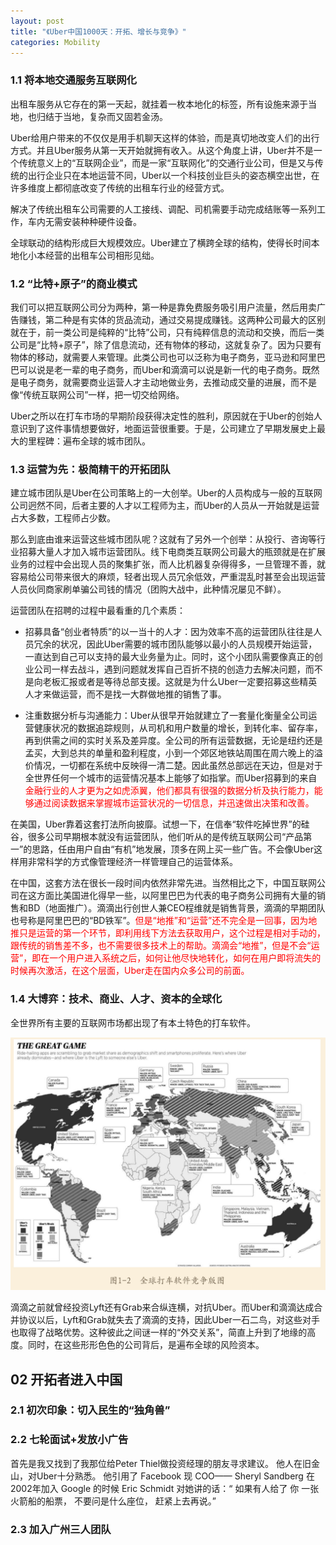 ```yaml
---
layout: post
title: "《Uber中国1000天：开拓、增长与竞争》"
categories: Mobility
---
```


### 1.1 将本地交通服务互联网化

出租车服务从它存在的第一天起，就挂着一枚本地化的标签，所有设施来源于当地，也归结于当地，复杂而又固若金汤。

Uber给用户带来的不仅仅是用手机聊天这样的体验，而是真切地改变人们的出行方式。并且Uber服务从第一天开始就拥有收入。从这个角度上讲，Uber并不是一个传统意义上的“互联网企业”，而是一家“互联网化”的交通行业公司，但是又与传统的出行企业只在本地运营不同，Uber以一个科技创业巨头的姿态横空出世，在许多维度上都彻底改变了传统的出租车行业的经营方式。

解决了传统出租车公司需要的人工接线、调配、司机需要手动完成结账等一系列工作，车内无需安装种种硬件设备。

全球联动的结构形成巨大规模效应。Uber建立了横跨全球的结构，使得长时间本地化小本经营的出租车公司相形见绌。

### 1.2 “比特+原子”的商业模式

我们可以把互联网公司分为两种，第一种是靠免费服务吸引用户流量，然后用卖广告赚钱，第二种是有实体的货品流动，通过交易提成赚钱。这两种公司最大的区别就在于，前一类公司是纯粹的“比特”公司，只有纯粹信息的流动和交换，而后一类公司是“比特+原子”，除了信息流动，还有物体的移动，这就复杂了。因为只要有物体的移动，就需要人来管理。此类公司也可以泛称为电子商务，亚马逊和阿里巴巴可以说是老一辈的电子商务，而Uber和滴滴可以说是新一代的电子商务。既然是电子商务，就需要商业运营人才主动地做业务，去推动成交量的进展，而不是像“传统互联网公司”一样，把一切交给网络。

Uber之所以在打车市场的早期阶段获得决定性的胜利，原因就在于Uber的创始人意识到了这件事情想要做好，地面运营很重要。于是，公司建立了早期发展史上最大的里程碑：遍布全球的城市团队。

### 1.3 运营为先：极简精干的开拓团队

建立城市团队是Uber在公司策略上的一大创举。Uber的人员构成与一般的互联网公司迥然不同，后者主要的人才以工程师为主，而Uber的人员从一开始就是运营占大多数，工程师占少数。

那么到底由谁来运营这些城市团队呢？这就有了另外一个创举：从投行、咨询等行业招募大量人才加入城市运营团队。线下电商类互联网公司最大的瓶颈就是在扩展业务的过程中会出现人员的聚集扩张，而人比机器复杂得得多，一旦管理不善，就容易给公司带来很大的麻烦，轻者出现人员冗余低效，严重混乱时甚至会出现运营人员伙同商家刷单骗公司钱的情况（团购大战中，此种情况屡见不鲜）。

运营团队在招聘的过程中最看重的几个素质：
- 招募具备“创业者特质”的以一当十的人才：因为效率不高的运营团队往往是人员冗余的状况，因此Uber需要的城市团队能够以最小的人员规模开始运营，一直达到自己可以支持的最大业务量为止。同时，这个小团队需要像真正的创业公司一样去战斗，遇到问题就发挥自己百折不挠的创造力去解决问题，而不是向老板汇报或者是等待总部支援。这就是为什么Uber一定要招募这些精英人才来做运营，而不是找一大群做地推的销售了事。

- 注重数据分析与沟通能力：Uber从很早开始就建立了一套量化衡量全公司运营健康状况的数据追踪规则，从司机和用户数量的增长，到转化率、留存率，再到供需之间的实时关系及差异度。全公司的所有运营数据，无论是纽约还是孟买，大到总共的单量和盈利程度，小到一个郊区地铁站周围在周六晚上的溢价情况，一切都在系统中反映得一清二楚。因此虽然总部远在天边，但是对于全世界任何一个城市的运营情况基本上能够了如指掌。而Uber招募到的来自<font color='red'>金融行业的人才更为之如虎添翼，他们都具有很强的数据分析及执行能力，能够通过阅读数据来掌握城市运营状况的一切信息，并迅速做出决策和改善。</font>

在美国，Uber靠着这套打法所向披靡。试想一下，在信奉“软件吃掉世界”的硅谷，很多公司早期根本就没有运营团队，<font colot='red'>他们听从的是传统互联网公司“产品第一”的思路，任由用户自由“有机”地发展，顶多在网上买一些广告。</font>不会像Uber这样用非常科学的方式像管理经济一样管理自己的运营体系。

在中国，这套方法在很长一段时间内依然非常先进。当然相比之下，中国互联网公司在这方面比美国进化得早一些，以阿里巴巴为代表的电子商务公司拥有大量的销售和BD（地面推广）。滴滴出行创世人兼CEO程维就是销售背景，滴滴的早期团队也号称是阿里巴巴的“BD铁军”。<font color='red'>但是“地推”和“运营”还不完全是一回事，因为地推只是运营的第一个环节，即利用线下方法去获取用户，这个过程是相对手动的，跟传统的销售差不多，也不需要很多技术上的帮助。滴滴会“地推”，但是不会“运营”，即在一个用户进入系统之后，如何让他尽快地转化，如何在用户即将流失的时候再次激活，在这个层面，Uber走在国内众多公司的前面。</font>

### 1.4 大博弈：技术、商业、人才、资本的全球化

全世界所有主要的互联网市场都出现了有本土特色的打车软件。

![](/img/chuxing.jpeg)

滴滴之前就曾经投资Lyft还有Grab来合纵连横，对抗Uber。而Uber和滴滴达成合并协议以后，Lyft和Grab就失去了滴滴的支持，因此Uber一石二鸟，对这些对手也取得了战略优势。这种彼此之间谜一样的“外交关系”，简直上升到了地缘的高度。同时，在这些形形色色的公司背后，是遍布全球的风险资本。

## 02 开拓者进入中国

### 2.1 初次印象：切入民生的“独角兽”

### 2.2 七轮面试+发放小广告

首先是我又找到了我那位给Peter Thiel做投资经理的朋友寻求建议。 他人在旧金山，对Uber十分熟悉。 他引用了 Facebook 现 COO—— Sheryl Sandberg 在2002年加入 Google 的时候 Eric Schmidt 对她讲的话：“ 如果有人给了 你 一张火箭船的船票， 不要问是什么座位， 赶紧上去再说。”

### 2.3 加入广州三人团队